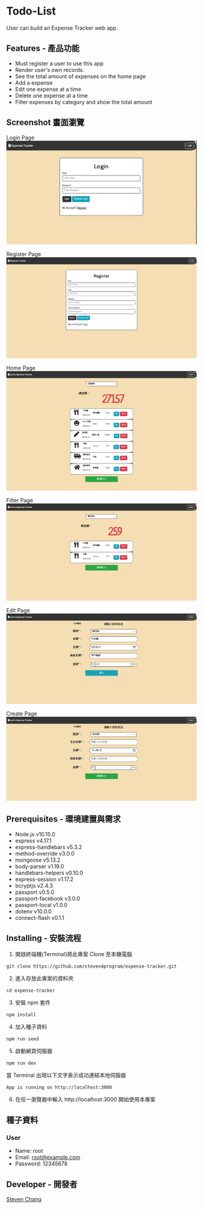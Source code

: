 # Todo-List

User can build an Expense Tracker web app.

## Features - 產品功能

- Must register a user to use this app
- Render user's own records.
- See the total amount of expenses on the home page
- Add a expense
- Edit one expense at a time
- Delete one expense at a time
- Filter expenses by category and show the total amount

## Screenshot 畫面瀏覽

Login Page
![image](https://github.com/steven4program/expense-tracker/blob/master/screenshot/Login.png?raw=true)

Register Page
![image](https://github.com/steven4program/expense-tracker/blob/master/screenshot/Register.png?raw=true)

Home Page
![image](https://github.com/steven4program/expense-tracker/blob/master/screenshot/Home.png?raw=true)

Filter Page
![image](https://github.com/steven4program/expense-tracker/blob/master/screenshot/filter.png?raw=true)

Edit Page
![image](https://github.com/steven4program/expense-tracker/blob/master/screenshot/edit.png?raw=true)

Create Page
![image](https://github.com/steven4program/expense-tracker/blob/master/screenshot/create.png?raw=true)

## Prerequisites - 環境建置與需求

- Node.js v10.15.0
- express v4.17.1
- express-handlebars v5.3.2
- method-override v3.0.0
- mongoose v5.13.2
- body-parser v1.19.0
- handlebars-helpers v0.10.0
- express-session v1.17.2
- bcryptjs v2.4.3
- passport v0.5.0
- passport-facebook v3.0.0
- passport-local v1.0.0
- dotenv v10.0.0
- connect-flash v0.1.1

## Installing - 安裝流程

1. 開啟終端機(Terminal)將此專案 Clone 至本機電腦

```
git clone https://github.com/steven4program/expense-tracker.git
```

2. 進入存放此專案的資料夾

```
cd expense-tracker
```

3. 安裝 npm 套件

```
npm install
```

4. 加入種子資料

```
npm run seed
```

5. 啟動網頁伺服器

```
npm run dev
```

當 Terminal 出現以下文字表示成功連結本地伺服器

```
App is running on http://localhost:3000
```

6. 在任一瀏覽器中輸入 http://localhost:3000 開始使用本專案

## 種子資料

### User

- Name: root
- Email: root@example.com
- Password: 12345678

## Developer - 開發者

[Steven Chang](https://github.com/steven4program)
